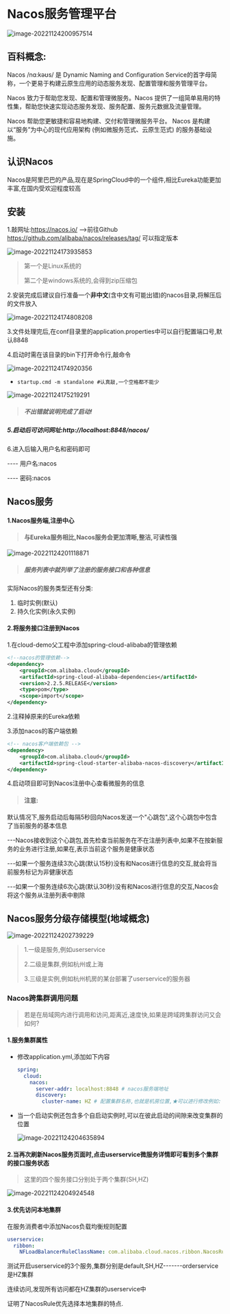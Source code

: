 # Nacos服务管理平台

![image-20221124200957514](images/image-20221124200957514.png)

## 百科概念:

Nacos /nɑ:kəʊs/ 是 Dynamic Naming and Configuration Service的首字母简称，一个更易于构建云原生应用的动态服务发现、配置管理和服务管理平台。

Nacos 致力于帮助您发现、配置和管理微服务。Nacos 提供了一组简单易用的特性集，帮助您快速实现动态服务发现、服务配置、服务元数据及流量管理。

Nacos 帮助您更敏捷和容易地构建、交付和管理微服务平台。 Nacos 是构建以“服务”为中心的现代应用架构 (例如微服务范式、云原生范式) 的服务基础设施。

## 认识Nacos

Nacos是阿里巴巴的产品,现在是SpringCloud中的一个组件,相比Eureka功能更加丰富,在国内受欢迎程度较高

## 安装

1.敲网址:https://nacos.io/ -->前往Github  https://github.com/alibaba/nacos/releases/tag/ 可以指定版本

![image-20221124173935853](images/image-20221124173935853.png)

> 第一个是Linux系统的
>
> 第二个是windows系统的,会得到zip压缩包

2.安装完成后建议自行准备一个**非中文**(含中文有可能出错)的nacos目录,将解压后的文件放入

![image-20221124174808208](images/image-20221124174808208.png)

3.文件处理完后,在conf目录里的application.properties中可以自行配置端口号,默认8848

4.启动时需在该目录的bin下打开命令行,敲命令

![image-20221124174920356](images/image-20221124174920356.png)

- ```
  startup.cmd -m standalone #认真敲,一个空格都不能少
  ```

![image-20221124175219291](images/image-20221124175219291.png)

> ##### 不出错就说明完成了启动!

##### 5.启动后可访问网址:http://localhost:8848/nacos/  

6.进入后输入用户名和密码即可

---- 用户名:nacos

---- 密码:nacos

## Nacos服务

#### 1.Nacos服务端,注册中心

> #### 与Eureka服务相比,Nacos服务会更加清晰,整洁,可读性强

![image-20221124201118871](images/image-20221124201118871.png)

> ##### 服务列表中就列举了注册的服务接口和各种信息

实际Nacos的服务类型还有分类:

1. 临时实例(默认)
2. 持久化实例(永久实例)

#### 2.将服务接口注册到Nacos

1.在cloud-demo父工程中添加spring-cloud-alibaba的管理依赖

```xml
<!--nacos的管理依赖-->
<dependency>
    <groupId>com.alibaba.cloud</groupId>
    <artifactId>spring-cloud-alibaba-dependencies</artifactId>
    <version>2.2.5.RELEASE</version>
    <type>pom</type>
    <scope>import</scope>
</dependency>
```

2.注释掉原来的Eureka依赖

3.添加nacos的客户端依赖

```xml
<!-- nacos客户端依赖包 -->
<dependency>
    <groupId>com.alibaba.cloud</groupId>
    <artifactId>spring-cloud-starter-alibaba-nacos-discovery</artifactId>
</dependency>
```

4.启动项目即可到Nacos注册中心查看微服务的信息

> #### 注意:

默认情况下,服务启动后每隔5秒回向Nacos发送一个"心跳包",这个心跳包中包含了当前服务的基本信息

---Nacos接收到这个心跳包,首先检查当前服务在不在注册列表中,如果不在按新服务的业务进行注册,如果在,表示当前这个服务是健康状态

---如果一个服务连续3次心跳(默认15秒)没有和Nacos进行信息的交互,就会将当前服务标记为非健康状态

---如果一个服务连续6次心跳(默认30秒)没有和Nacos进行信息的交互,Nacos会将这个服务从注册列表中剔除

## Nacos服务分级存储模型(地域概念)

![image-20221124202739229](images/image-20221124202739229.png)

> 1.一级是服务,例如userservice
>
> 2.二级是集群,例如杭州或上海
>
> 3.三级是实例,例如杭州机房的某台部署了userservice的服务器

### Nacos跨集群调用问题

> 若是在局域网内进行调用和访问,距离近,速度快,如果是跨域跨集群访问又会如何?

#### 1.服务集群属性

- 修改application.yml,添加如下内容

  ```yaml
  spring:
    cloud:
      nacos:
        server-addr: localhost:8848 # nacos服务端地址
        discovery:
          cluster-name: HZ # 配置集群名称,也就是机房位置,★可以进行修改例如: HZ,杭州  SH,上海
  ```

- 当一个启动实例还包含多个自启动实例时,可以在彼此启动的间隙来改变集群的位置

  ![image-20221124204635894](images/image-20221124204635894.png)

#### 2.当再次刷新Nacos服务页面时,点击userservice微服务详情即可看到多个集群的接口服务状态

>这里的四个服务接口分别处于两个集群(SH,HZ)

![image-20221124204924548](images/image-20221124204924548.png)

#### 3.优先访问本地集群

在服务消费者中添加Nacos负载均衡规则配置

```yaml
userservice:
  ribbon:
    NFLoadBalancerRuleClassName: com.alibaba.cloud.nacos.ribbon.NacosRule  # 负载均衡规则
```

测试开启userservice的3个服务,集群分别是default,SH,HZ-------orderservice是HZ集群

连续访问,发现所有访问都在HZ集群的userservice中

证明了NacosRule优先选择本地集群的特点.